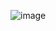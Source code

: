 ![image](https://github.com/Tail-R/hard_coding_gtk_bar_example/assets/132870183/ac7c25bb-b3c3-45cf-94a5-2e01ea941424)
